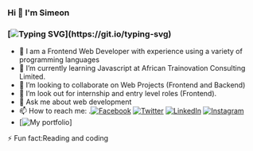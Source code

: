 ### Hi  👋 I'm  Simeon 

### [![Typing SVG](https://readme-typing-svg.herokuapp.com?font=comfortaa&color=016EEA&size=24&width=500&lines=Welcome+to+my+github;Aspiring+Full-Stack+Developer;and+Technopreneur!;Nice+to+meet+you...)](https://git.io/typing-svg)

- 🔭  I am a  Frontend Web Developer with experience using a variety of programming languages
- 🌱 I’m currently learning Javascript at African Trainovation Consulting Limited.
- 👯 I’m looking to collaborate on Web Projects (Frontend and Backend)
- 🤔 I’m look out for internship and entry level roles (Frontend).
- 💬 Ask me about web development
- 📫 How to reach me: .[![Facebook](https://img.shields.io/badge/Facebook-%231877F2.svg?&style=for-the-badge&logo=facebook&logoColor=white)](https://facebook.com/ojetolaolawale.simeon) [![Twitter](https://img.shields.io/badge/Twitter-%231DA1F2.svg?&style=for-the-badge&logo=twitter&logoColor=white)](https://twitter.com/@OjaySimeon) [![LinkedIn](https://img.shields.io/badge/LinkedIn-%230077B5.svg?&style=for-the-badge&logo=linkedin&logoColor=white)](https://www.linkedin.com/in/ojetola-simeon-6328111a4/) [![Instagram](https://img.shields.io/badge/Instagram-E4405F?style=for-the-badge&logo=instagram&logoColor=white)](https://instagram.com/o_jay_simeon)
- [![My portfolio](https://simeonmyprofile.netlify.app/home")]


⚡ Fun fact:Reading and coding
